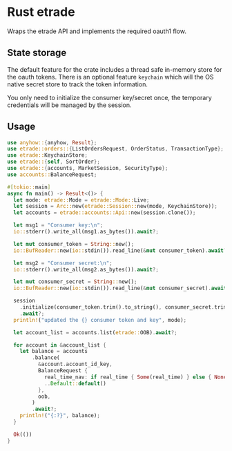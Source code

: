 # Rust etrade

Wraps the etrade API and implements the required oauth1 flow.

## State storage

The default feature for the crate includes a thread safe in-memory store for the oauth tokens.
There is an optional feature `keychain` which will the OS native secret store to track the token information.

You only need to initialize the consumer key/secret once, the temporary credentials will be managed by the session.

## Usage

```rust
use anyhow::{anyhow, Result};
use etrade::orders::{ListOrdersRequest, OrderStatus, TransactionType};
use etrade::KeychainStore;
use etrade::{self, SortOrder};
use etrade::{accounts, MarketSession, SecurityType};
use accounts::BalanceRequest;

#[tokio::main]
async fn main() -> Result<()> {
  let mode: etrade::Mode = etrade::Mode::Live;
  let session = Arc::new(etrade::Session::new(mode, KeychainStore));
  let accounts = etrade::accounts::Api::new(session.clone());

  let msg1 = "Consumer key:\n";
  io::stderr().write_all(msg1.as_bytes()).await?;

  let mut consumer_token = String::new();
  io::BufReader::new(io::stdin()).read_line(&mut consumer_token).await?;

  let msg2 = "Consumer secret:\n";
  io::stderr().write_all(msg2.as_bytes()).await?;

  let mut consumer_secret = String::new();
  io::BufReader::new(io::stdin()).read_line(&mut consumer_secret).await?;

  session
    .initialize(consumer_token.trim().to_string(), consumer_secret.trim().to_string())
    .await?;
  println!("updated the {} consumer token and key", mode);

  let account_list = accounts.list(etrade::OOB).await?;

  for account in &account_list {
    let balance = accounts
        .balance(
          &account.account_id_key,
          BalanceRequest {
            real_time_nav: if real_time { Some(real_time) } else { None },
            ..Default::default()
          },
          oob,
        )
        .await?;
    println!("{:?}", balance);
  }

  Ok(())
}
```